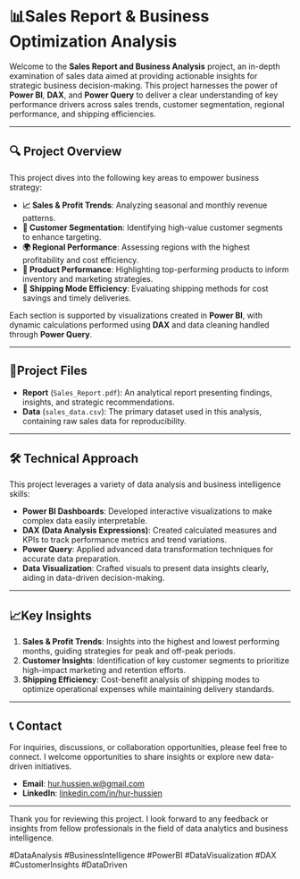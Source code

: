 
# 📊Sales Report & Business Optimization Analysis

Welcome to the **Sales Report and Business Analysis** project, an in-depth examination of sales data aimed at providing actionable insights for strategic business decision-making. This project harnesses the power of **Power BI**, **DAX**, and **Power Query** to deliver a clear understanding of key performance drivers across sales trends, customer segmentation, regional performance, and shipping efficiencies.

---

## 🔍  Project Overview

This project dives into the following key areas to empower business strategy:
- **📈 Sales & Profit Trends**: Analyzing seasonal and monthly revenue patterns.
- **👥 Customer Segmentation**: Identifying high-value customer segments to enhance targeting.
- **🌍 Regional Performance**: Assessing regions with the highest profitability and cost efficiency.
- **🛒 Product Performance**: Highlighting top-performing products to inform inventory and marketing strategies.
- **🚚 Shipping Mode Efficiency**: Evaluating shipping methods for cost savings and timely deliveries.


Each section is supported by visualizations created in **Power BI**, with dynamic calculations performed using **DAX** and data cleaning handled through **Power Query**.

---

## 📄Project Files

- **Report** (`Sales_Report.pdf`): An analytical report presenting findings, insights, and strategic recommendations.
- **Data** (`sales_data.csv`): The primary dataset used in this analysis, containing raw sales data for reproducibility.


---

## 🛠 Technical Approach

This project leverages a variety of data analysis and business intelligence skills:

- **Power BI Dashboards**: Developed interactive visualizations to make complex data easily interpretable.
- **DAX (Data Analysis Expressions)**: Created calculated measures and KPIs to track performance metrics and trend variations.
- **Power Query**: Applied advanced data transformation techniques for accurate data preparation.
- **Data Visualization**: Crafted visuals to present data insights clearly, aiding in data-driven decision-making.

---

## 📈Key Insights

1. **Sales & Profit Trends**: Insights into the highest and lowest performing months, guiding strategies for peak and off-peak periods.
2. **Customer Insights**: Identification of key customer segments to prioritize high-impact marketing and retention efforts.
3. **Shipping Efficiency**: Cost-benefit analysis of shipping modes to optimize operational expenses while maintaining delivery standards.

---

## 📞 Contact

For inquiries, discussions, or collaboration opportunities, please feel free to connect. I welcome opportunities to share insights or explore new data-driven initiatives.

- **Email**: [hur.hussien.w@gmail.com](mailto:hur.hussien.w@gmail.com)
- **LinkedIn**: [linkedin.com/in/hur-hussien](https://www.linkedin.com/in/hur-hussien-048b19148/)

---

Thank you for reviewing this project. I look forward to any feedback or insights from fellow professionals in the field of data analytics and business intelligence.

#DataAnalysis #BusinessIntelligence #PowerBI #DataVisualization #DAX #CustomerInsights #DataDriven
